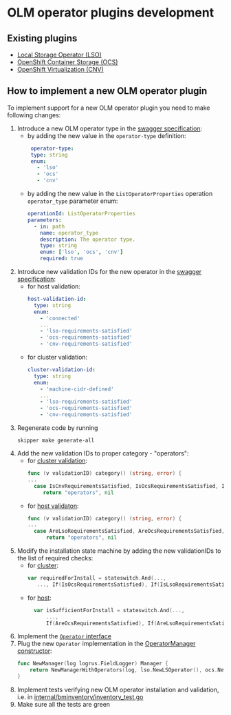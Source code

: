# OLM operator plugins development

## Existing plugins
  - [Local Storage Operator (LSO)](../../internal/operators/lso)
  - [OpenShift Container Storage (OCS)](../../internal/operators/ocs)
  - [OpenShift Virtualization (CNV)](../../internal/operators/cnv)

## How to implement a new OLM operator plugin

To implement support for a new OLM operator plugin you need to make following changes:

 1. Introduce a new OLM operator type in the [swagger specification](../../swagger.yaml):
    - by adding the new value in the `operator-type` definition:
      ```yaml
       operator-type:
       type: string
       enum:
         - 'lso'
         - 'ocs'
         - 'cnv'
       ``` 
    - by adding the new value in the `ListOperatorProperties` operation `operator_type` parameter enum:
      ```yaml
      operationId: ListOperatorProperties
      parameters:
        - in: path
          name: operator_type
          description: The operator type.
          type: string
          enum: ['lso', 'ocs', 'cnv']
          required: true
      ```                      
 1. Introduce new validation IDs for the new operator in the [swagger specification](../../swagger.yaml):
    - for host validation:
      ```yaml
      host-validation-id:
        type: string
        enum:
          - 'connected'
          ...
          - 'lso-requirements-satisfied'
          - 'ocs-requirements-satisfied' 
          - 'cnv-requirements-satisfied'
      ```                   
    - for cluster validation:    
      ```yaml
      cluster-validation-id:
        type: string
        enum:
          - 'machine-cidr-defined'
          ...
          - 'lso-requirements-satisfied'
          - 'ocs-requirements-satisfied'
          - 'cnv-requirements-satisfied'
      ```
 1. Regenerate code by running
    ```shell script
    skipper make generate-all 
    ```      
 1. Add the new validation IDs to proper category - "operators":
    - for [cluster validation](../../internal/cluster/validation_id.go):
      ```go
      func (v validationID) category() (string, error) {
      ...
        case IsCnvRequirementsSatisfied, IsOcsRequirementsSatisfied, IsLsoRequirementsSatisfied:
     	   return "operators", nil
      ``` 
    - for [host validaton](../../internal/host/validation_id.go):
      ```go
      func (v validationID) category() (string, error) {
      ...
        case AreLsoRequirementsSatisfied, AreOcsRequirementsSatisfied, AreCnvRequirementsSatisfied:
      		return "operators", nil
      ```
 1. Modify the installation state machine by adding the new validationIDs to the list of required checks:
    - for [cluster](../../internal/cluster/statemachine.go):
      ```go 
      var requiredForInstall = stateswitch.And(...,
         ..., If(IsOcsRequirementsSatisfied), If(IsLsoRequirementsSatisfied), If(IsCnvRequirementsSatisfied))
      ```     
    - for [host](../../internal/host/statemachine.go):
      ```go
      	var isSufficientForInstall = stateswitch.And(...,
      		...,
      		If(AreOcsRequirementsSatisfied), If(AreLsoRequirementsSatisfied), If(AreCnvRequirementsSatisfied))
      ```
 1. Implement the [`Operator` interface](../../internal/operators/api/api.go)
 1. Plug the new `Operator` implementation in the [OperatorManager constructor](../../internal/operators/builder.go):
    ```go
    func NewManager(log logrus.FieldLogger) Manager {
    	return NewManagerWithOperators(log, lso.NewLSOperator(), ocs.NewOcsOperator(log), cnv.NewCnvOperator(log))
    }
    ```
 1. Implement tests verifying new OLM operator installation and validation, i.e. in [internal/bminventory/inventory_test.go](../../internal/bminventory/inventory_test.go)
 1. Make sure all the tests are green